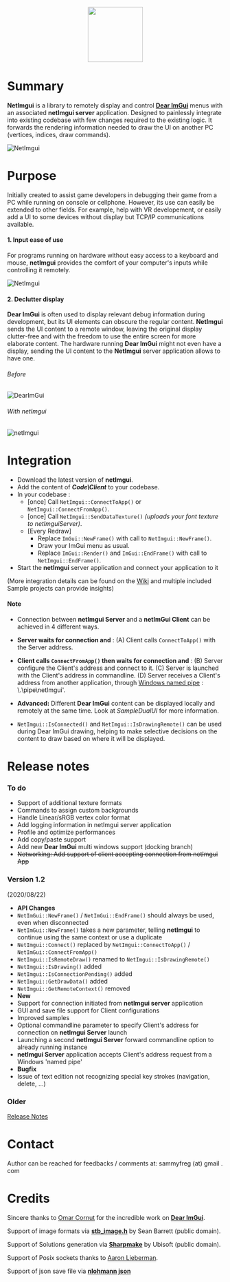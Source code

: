  <p align="center"><img src="https://github.com/sammyfreg/netImgui/blob/master/Web/img/netImguiLogo.png" width=128 height=128></p>

# Summary
**NetImgui** is a library to remotely display and control **[Dear ImGui](https://github.com/ocornut/imgui)** menus with an associated **netImgui server** application. Designed to painlessly integrate into existing codebase with few changes required to the existing logic. It forwards the rendering information needed to draw the UI on another PC (vertices, indices, draw commands).

![NetImgui](https://github.com/sammyfreg/netImgui/blob/master/Web/img/netImgui.png)

# Purpose
Initially created to assist game developers in debugging their game from a PC while running on console or cellphone. However, its use can easily be extended to other fields. For example, help with VR developement, or easily add a UI to some devices without display but TCP/IP communications available.

#### 1. Input ease of use
For programs running on hardware without easy access to a keyboard and mouse, **netImgui** provides the  comfort of your computer's inputs while controlling it remotely.

![NetImgui](https://github.com/sammyfreg/netImgui/blob/master/Web/img/InputWithNetImgui.gif)

#### 2. Declutter display
**Dear ImGui** is often used to display relevant debug information during development, but its UI elements can obscure the regular content. **NetImgui** sends the UI content to a remote window, leaving the original display clutter-free and with the freedom to use the entire screen for more elaborate content. The hardware running **Dear ImGui** might not even have a display, sending the UI content to the **NetImgui** server application allows to have one.

###### Before
![DearImGui](https://github.com/sammyfreg/netImgui/blob/master/Web/img/AppWithoutNetImgui.png)

###### With netImgui
![netImgui](https://github.com/sammyfreg/netImgui/blob/master/Web/img/AppWithNetImguiGif.gif)

# Integration
- Download the latest version of **netImgui**.
- Add the content of ***Code\Client*** to your codebase.
- In your codebase :
  - [once] Call `NetImgui::ConnectToApp()` or `NetImgui::ConnectFromApp()`.
  - [once] Call `NetImgui::SendDataTexture()` *(uploads your font texture to netImguiServer)*.
  - [Every Redraw]
    - Replace `ImGui::NewFrame()` with call to `NetImgui::NewFrame()`.
    - Draw your ImGui menu as usual.
    - Replace `ImGui::Render()` and `ImGui::EndFrame()` with call to `NetImgui::EndFrame()`.
- Start the **netImgui** server application and connect your application to it

(More integration details can be found on the [Wiki](https://github.com/sammyfreg/netImgui/wiki "Wiki") and multiple included Sample projects can provide insights)

#### Note
- Connection between **netImgui Server** and a **netImGui Client** can be achieved in 4 different ways.
 - **Server waits for connection and** :
   (A) Client calls `ConnectToApp()` with the Server address.
 - **Client calls `ConnectFromApp()` then waits for connection and** :
   (B) Server configure the Client's address and connect to it.
   (C) Server is launched with the Client's address in commandline.
   (D) Server receives a Client's address from another application, through [Windows named pipe](https://docs.microsoft.com/en-us/windows/win32/ipc/named-pipes "Windows named pipe") : \\.\pipe\netImgui'.
 
 
- **Advanced:** Different **Dear ImGui** content can be displayed locally and remotely at the same time. Look at *SampleDualUI* for more information.

- `NetImgui::IsConnected()` and `NetImgui::IsDrawingRemote()` can be used during Dear ImGui drawing, helping to make selective decisions on the content to draw based on where it will be displayed.

# Release notes
### To do
- Support of additional texture formats
- Commands to assign custom backgrounds
- Handle Linear/sRGB vertex color format
- Add logging information in netImgui server application
- Profile and optimize performances
- Add copy/paste support
- Add new **Dear ImGui** multi windows support (docking branch)
- ~~Networking: Add support of client accepting connection from netImgui App~~

### Version 1.2
(2020/08/22)
 - **API Changes**
  - `NetImGui::NewFrame()` / `NetImGui::EndFrame()` should always be used, even when disconnected
  - `NetImGui::NewFrame()` takes a new parameter, telling **netImgui** to continue using the same context or use a duplicate
  - `NetImgui::Connect()` replaced by `NetImgui::ConnectToApp()` / `NetImGui::ConnectFromApp()`
  - `NetImgui::IsRemoteDraw()` renamed to `NetImgui::IsDrawingRemote()`
  - `NetImgui::IsDrawing()` added
  - `NetImgui::IsConnectionPending()` added
  - `NetImgui::GetDrawData()` added
  - `NetImgui::GetRemoteContext()` removed
 - **New** 
  - Support for connection initiated from **netImgui server** application
  - GUI and save file support for Client configurations
  - Improved samples
  - Optional commandline parameter to specify Client's address for connection on **netImgui Server** launch
  - Launching a second **netImgui Server** forward commandline option to already running instance
  - **netImgui Server** application accepts Client's address request from a Windows 'named pipe' 
 - **Bugfix**
  - Issue of text edition not recognizing special key strokes (navigation, delete, ...)
  
### Older
[Release Notes](https://github.com/sammyfreg/netImgui/blob/master/Web/ReleaseNotes.md)

# Contact
Author can be reached for feedbacks / comments at: sammyfreg (at) gmail . com

# Credits
Sincere thanks to [Omar Cornut](https://github.com/ocornut/imgui/commits?author=ocornut) for the incredible work on **[Dear ImGui](https://github.com/ocornut/imgui)**.

Support of image formats via [**stb_image.h**](https://github.com/nothings/stb/blob/master/stb_image.h) by Sean Barrett (public domain).

Support of Solutions generation via [**Sharpmake**](https://github.com/ubisoft/Sharpmake) by Ubisoft (public domain).

Support of Posix sockets thanks to [Aaron Lieberman](https://github.com/AaronLieberman).

Support of json save file via [**nlohmann json**](https://github.com/nlohmann/json)